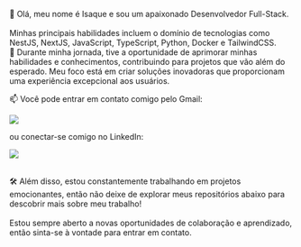 
👋 Olá, meu nome é Isaque e sou um apaixonado Desenvolvedor Full-Stack. 
</br>
</br>
Minhas principais habilidades incluem o domínio de tecnologias como NestJS, NextJS, JavaScript, TypeScript, Python, Docker e TailwindCSS.
</br>
🚀 Durante minha jornada, tive a oportunidade de aprimorar minhas habilidades e conhecimentos, contribuindo para projetos que vão além do esperado. Meu foco está em criar soluções inovadoras que proporcionam uma experiência excepcional aos usuários.

📫 Você pode entrar em contato comigo pelo Gmail: 
<p align="left">
  <a href="mailto:isaqueleal35@gmail.com" alt="Gmail">
    <img src="https://img.shields.io/badge/-Gmail-6610F2?style=for-the-badge&logo=Gmail&logoColor=FFFFFF&link=mailto:isaqueleal35@gmail.com"/>
  </a>
</p>

ou conectar-se comigo no LinkedIn: 
<p align="left">
  <a href="https://www.linkedin.com/in/isaque-de-sousa-675791216/" alt="Linkedin">
    <img src="https://img.shields.io/badge/-Linkedin-6610F2?style=for-the-badge&logo=Linkedin&logoColor=FFFFFF&link=https://www.linkedin.com/in/isaque-de-sousa-675791216/"/>
  </a>
</p>
</br>
🛠️ Além disso, estou constantemente trabalhando em projetos emocionantes, então não deixe de explorar meus repositórios abaixo para descobrir mais sobre meu trabalho!
</br>
</br>
Estou sempre aberto a novas oportunidades de colaboração e aprendizado, então sinta-se à vontade para entrar em contato.


